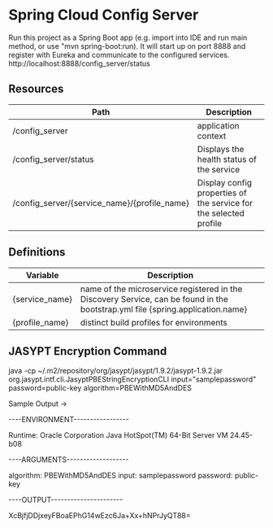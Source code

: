 # Spring Cloud Config Server

Run this project as a Spring Boot app (e.g. import into IDE and run main method, or use "mvn spring-boot:run). 
It will start up on port 8888 and register with Eureka and communicate to the configured services.
http://localhost:8888/config_server/status

## Resources

| Path             | Description  |
|------------------|--------------|
| /config_server   | application context |
| /config_server/status | Displays the health status of the service |
| /config_server/{service_name}/{profile_name} | Display config properties of the service for the selected profile |

## Definitions

| Variable         | Description  |
|------------------|--------------|
|{service_name}	   | name of the microservice registered in the Discovery Service, can be found in the bootstrap.yml file {spring.application.name} |
|{profile_name}    | distinct build profiles for environments |



## JASYPT Encryption Command

java -cp ~/.m2/repository/org/jasypt/jasypt/1.9.2/jasypt-1.9.2.jar  org.jasypt.intf.cli.JasyptPBEStringEncryptionCLI input="samplepassword" password=public-key algorithm=PBEWithMD5AndDES

Sample Output ->

----ENVIRONMENT-----------------

Runtime: Oracle Corporation Java HotSpot(TM) 64-Bit Server VM 24.45-b08



----ARGUMENTS-------------------

algorithm: PBEWithMD5AndDES
input: samplepassword
password: public-key



----OUTPUT----------------------

XcBjfjDDjxeyFBoaEPhG14wEzc6Ja+Xx+hNPrJyQT88=
